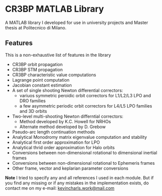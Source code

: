 # CR3BP MATLAB Library

A MATLAB library I developed for use in university projects and Master thesis at Politecnico di Milano.

## Features

This is a non-exhaustive list of features in the library
- CR3BP orbit propagation
- CR3BP STM propagation
- CR3BP characteristic value computations
- Lagrange point computation
- Jacobian constant estimation
- A set of single shooting Newton differential correctors:
   - variuos symmetric peroidic orbit correctors for L1/L2/L3 LPO and DRO families 
   - a few asymmetric periodic orbit correctors for L4/L5 LPO families and 3D orbits
- Two-level multi-shooting Newton differntial correctors:
   - Method developed by K.C. Howell for NRHOs
   - Alternate method developed by D. Grebow
- Pseudo-arc length continuation methods
- Analytical Monodromy matrix eigenvalue computation and stability
- Analytical first order approximation for LPO
- Analytical thrid order approximation for Halo orbits
- Conversions between non-dimensional rotational to dimensional inertial frames
- Conversions between non-dimensional rotational to Ephemeris frames
- Other frame, vector and keplarian parameter conversions

**Note** I tried to specify any and all references I used in each module. But if you find any missing or if any mistakes in the implementation exists, do contact me on my e-mail: kevincharls.work@mail.com
